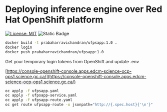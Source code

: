# Deploying inference engine over Red Hat OpenShift platform

[![License: MIT](https://img.shields.io/badge/License-MIT-blue.svg)](https://opensource.org/licenses/MIT)
![Static Badge](https://img.shields.io/badge/Proudly-Canadian-FF0000.svg)

```bash
docker build -t prabaharravichandran/ufpsapp:1.0 .
docker login
docker push prabaharravichandran/ufpsapp:1.0
```

Get your temporary login tokens from OpenShift and update .env

[https://console-openshift-console.apps.edcm-science-ocp-ops1.science.gc.ca/](https://console-openshift-console.apps.edcm-science-ocp-ops1.science.gc.ca/)

```bash
oc apply -f ufpsapp.yaml
oc apply -f ufpsapp-service.yaml
oc apply -f ufpsapp-route.yaml
oc get route ufpsapp-route -o jsonpath="http://{.spec.host}{'\n'}"
```